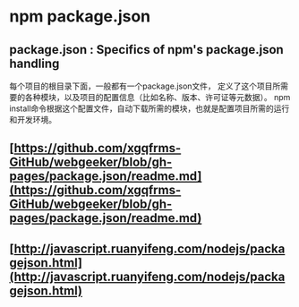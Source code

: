 # npm package.json

## package.json : Specifics of npm's package.json handling

每个项目的根目录下面，一般都有一个package.json文件，
定义了这个项目所需要的各种模块，以及项目的配置信息（比如名称、版本、许可证等元数据）。
npm install命令根据这个配置文件，自动下载所需的模块，也就是配置项目所需的运行和开发环境。 

## [https://github.com/xgqfrms-GitHub/webgeeker/blob/gh-pages/package.json/readme.md](https://github.com/xgqfrms-GitHub/webgeeker/blob/gh-pages/package.json/readme.md)

## [http://javascript.ruanyifeng.com/nodejs/packagejson.html](http://javascript.ruanyifeng.com/nodejs/packagejson.html)